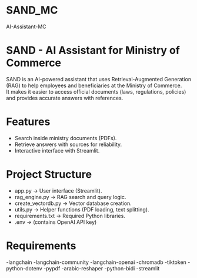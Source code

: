 # SAND_MC
AI-Assistant-MC

# SAND - AI Assistant for Ministry of Commerce

SAND is an AI-powered assistant that uses Retrieval-Augmented Generation (RAG) to help employees and beneficiaries at the Ministry of Commerce.  
It makes it easier to access official documents (laws, regulations, policies) and provides accurate answers with references.



#  Features
- Search inside ministry documents (PDFs).
- Retrieve answers with sources for reliability.
- Interactive interface with Streamlit.


# Project Structure
- app.py → User interface (Streamlit).
- rag_engine.py → RAG search and query logic.
- create_vectordb.py → Vector database creation.
- utils.py → Helper functions (PDF loading, text splitting).
-  requirements.txt → Required Python libraries.
- .env → (contains OpenAI API key)

# Requirements 
-langchain
-langchain-community
-langchain-openai
-chromadb
-tiktoken
-python-dotenv
-pypdf
-arabic-reshaper
-python-bidi
-streamlit


  

